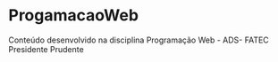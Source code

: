 # ProgamacaoWeb
 Conteúdo desenvolvido na disciplina Programação Web - ADS- FATEC Presidente Prudente
